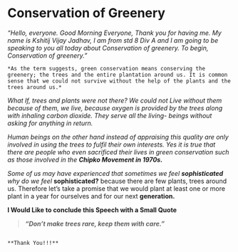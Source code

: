 # Conservation of Greenery

*“Hello, everyone. Good Morning Everyone, Thank you for having me. My name is Kshitij Vijay Jadhav, I am from std 8 Div A and I am going to be speaking to you all today about Conservation of greenery. To begin, Conservation of greenery.”*

    *As the term suggests, green conservation means conserving the greenery; the trees and the entire plantation around us. It is common sense that we could not survive without the help of the plants and the trees around us.*

*What If, trees and plants were not there? We could not Live without them because of them, we live, because oxygen is provided by the trees along with inhaling carbon dioxide. They serve all the living- beings without asking for anything in return.* 

*Human beings on the other hand instead of appraising this quality are only involved in using the trees to fulfil their own interests. Yes it is true that there are people who even sacrificed their lives in green conservation such as those involved in the **Chipko Movement in 1970s.***

*Some of us may have experienced that sometimes we feel **sophisticated** why do we feel* **sophisticated?** because there are few plants, trees around us. Therefore let’s take a promise that we would plant at least one or more plant in a year for ourselves and for our next **generation.**

**I Would Like to conclude this Speech with a Small Quote**

> ***“Don’t make trees rare, keep them with care.”***
> 

                                                                           **Thank You!!!**
